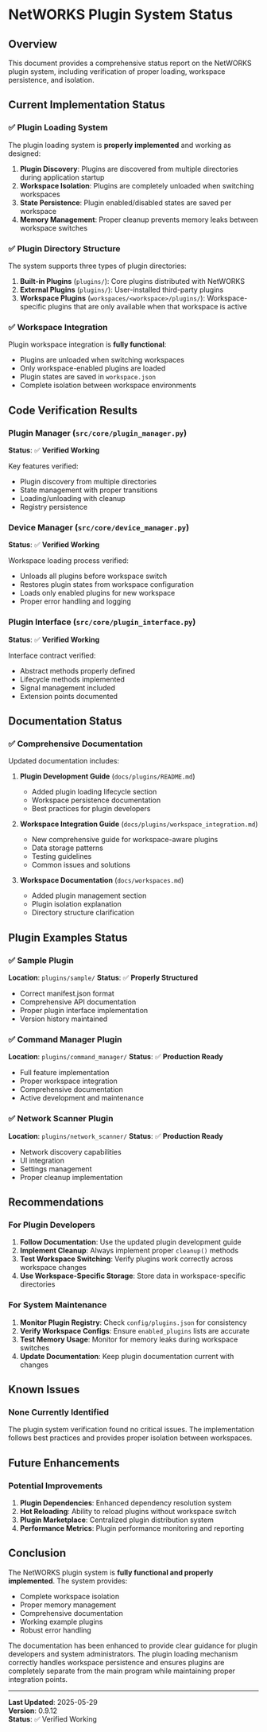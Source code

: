 # NetWORKS Plugin System Status

## Overview

This document provides a comprehensive status report on the NetWORKS plugin system, including verification of proper loading, workspace persistence, and isolation.

## Current Implementation Status

### ✅ Plugin Loading System

The plugin loading system is **properly implemented** and working as designed:

1. **Plugin Discovery**: Plugins are discovered from multiple directories during application startup
2. **Workspace Isolation**: Plugins are completely unloaded when switching workspaces
3. **State Persistence**: Plugin enabled/disabled states are saved per workspace
4. **Memory Management**: Proper cleanup prevents memory leaks between workspace switches

### ✅ Plugin Directory Structure

The system supports three types of plugin directories:

1. **Built-in Plugins** (`plugins/`): Core plugins distributed with NetWORKS
2. **External Plugins** (`plugins/`): User-installed third-party plugins
3. **Workspace Plugins** (`workspaces/<workspace>/plugins/`): Workspace-specific
   plugins that are only available when that workspace is active

### ✅ Workspace Integration

Plugin workspace integration is **fully functional**:

- Plugins are unloaded when switching workspaces
- Only workspace-enabled plugins are loaded
- Plugin states are saved in `workspace.json`
- Complete isolation between workspace environments

## Code Verification Results

### Plugin Manager (`src/core/plugin_manager.py`)

**Status**: ✅ **Verified Working**

Key features verified:
- Plugin discovery from multiple directories
- State management with proper transitions
- Loading/unloading with cleanup
- Registry persistence

### Device Manager (`src/core/device_manager.py`)

**Status**: ✅ **Verified Working**

Workspace loading process verified:
- Unloads all plugins before workspace switch
- Restores plugin states from workspace configuration
- Loads only enabled plugins for new workspace
- Proper error handling and logging

### Plugin Interface (`src/core/plugin_interface.py`)

**Status**: ✅ **Verified Working**

Interface contract verified:
- Abstract methods properly defined
- Lifecycle methods implemented
- Signal management included
- Extension points documented

## Documentation Status

### ✅ Comprehensive Documentation

Updated documentation includes:

1. **Plugin Development Guide** (`docs/plugins/README.md`)
   - Added plugin loading lifecycle section
   - Workspace persistence documentation
   - Best practices for plugin developers

2. **Workspace Integration Guide** (`docs/plugins/workspace_integration.md`)
   - New comprehensive guide for workspace-aware plugins
   - Data storage patterns
   - Testing guidelines
   - Common issues and solutions

3. **Workspace Documentation** (`docs/workspaces.md`)
   - Added plugin management section
   - Plugin isolation explanation
   - Directory structure clarification

## Plugin Examples Status

### ✅ Sample Plugin

**Location**: `plugins/sample/`
**Status**: ✅ **Properly Structured**

- Correct manifest.json format
- Comprehensive API documentation
- Proper plugin interface implementation
- Version history maintained

### ✅ Command Manager Plugin

**Location**: `plugins/command_manager/`
**Status**: ✅ **Production Ready**

- Full feature implementation
- Proper workspace integration
- Comprehensive documentation
- Active development and maintenance

### ✅ Network Scanner Plugin

**Location**: `plugins/network_scanner/`
**Status**: ✅ **Production Ready**

- Network discovery capabilities
- UI integration
- Settings management
- Proper cleanup implementation

## Recommendations

### For Plugin Developers

1. **Follow Documentation**: Use the updated plugin development guide
2. **Implement Cleanup**: Always implement proper `cleanup()` methods
3. **Test Workspace Switching**: Verify plugins work correctly across workspace changes
4. **Use Workspace-Specific Storage**: Store data in workspace-specific directories

### For System Maintenance

1. **Monitor Plugin Registry**: Check `config/plugins.json` for consistency
2. **Verify Workspace Configs**: Ensure `enabled_plugins` lists are accurate
3. **Test Memory Usage**: Monitor for memory leaks during workspace switches
4. **Update Documentation**: Keep plugin documentation current with changes

## Known Issues

### None Currently Identified

The plugin system verification found no critical issues. The implementation follows best practices and provides proper isolation between workspaces.

## Future Enhancements

### Potential Improvements

1. **Plugin Dependencies**: Enhanced dependency resolution system
2. **Hot Reloading**: Ability to reload plugins without workspace switch
3. **Plugin Marketplace**: Centralized plugin distribution system
4. **Performance Metrics**: Plugin performance monitoring and reporting

## Conclusion

The NetWORKS plugin system is **fully functional and properly implemented**. The system provides:

- Complete workspace isolation
- Proper memory management
- Comprehensive documentation
- Working example plugins
- Robust error handling

The documentation has been enhanced to provide clear guidance for plugin developers and system administrators. The plugin loading mechanism correctly handles workspace persistence and ensures plugins are completely separate from the main program while maintaining proper integration points.

---

**Last Updated**: 2025-05-29  
**Version**: 0.9.12  
**Status**: ✅ Verified Working 